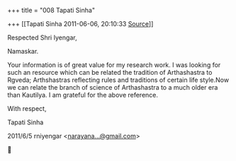 +++
title = "008 Tapati Sinha"

+++
[[Tapati Sinha	2011-06-06, 20:10:33 [Source](https://groups.google.com/g/bvparishat/c/1MCPcblYjxY)]]



Respected Shri Iyengar,

Namaskar.

Your information is of great value for my research work. I was looking for such an resource which can be related the tradition of Arthashastra to Rgveda; Arthshastras reflecting rules and traditions of certain life style.Now we can relate the branch of science of Arthashastra to a much older era than Kautilya. I am grateful for the above reference.

With respect,

Tapati Sinha  
  

2011/6/5 rniyengar \<[narayana...@gmail.com]()\>



